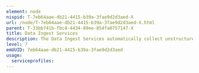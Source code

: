 ```yaml
---
element: node
nispid: T-7eb64aae-db21-4415-b39a-3fae9d2d3aed-X
url: /node/T-7eb64aae-db21-4415-b39a-3fae9d2d3aed-X.html
parent: T-33bb741b-fbc4-4434-89ee-854fa0757147-X
title: Data Ingest Services
description: The Data Ingest Services automatically collect unstructured and structured data from various sources.
level: 7
emUUID: 7eb64aae-db21-4415-b39a-3fae9d2d3aed
usage:
  serviceprofiles:
---
```

